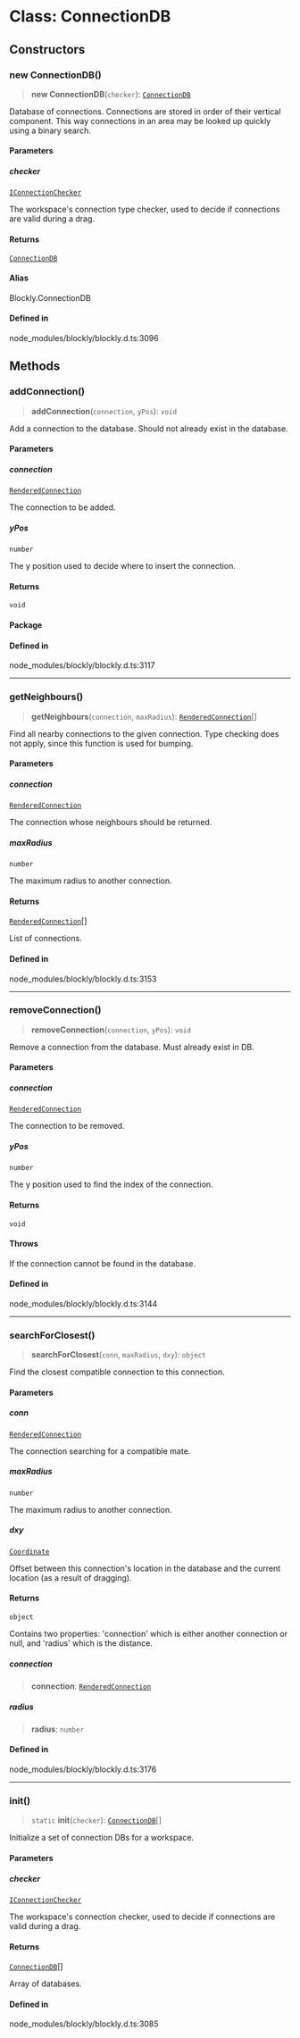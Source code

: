 # Class: ConnectionDB

## Constructors

### new ConnectionDB()

> **new ConnectionDB**(`checker`): [`ConnectionDB`](ConnectionDB.md)

Database of connections.
Connections are stored in order of their vertical component. This way
connections in an area may be looked up quickly using a binary search.

#### Parameters

##### checker

[`IConnectionChecker`](IConnectionChecker.md)

The workspace's
connection type checker, used to decide if connections are valid during a
drag.

#### Returns

[`ConnectionDB`](ConnectionDB.md)

#### Alias

Blockly.ConnectionDB

#### Defined in

node_modules/blockly/blockly.d.ts:3096

## Methods

### addConnection()

> **addConnection**(`connection`, `yPos`): `void`

Add a connection to the database. Should not already exist in the database.

#### Parameters

##### connection

[`RenderedConnection`](RenderedConnection.md)

The connection to be added.

##### yPos

`number`

The y position used to decide where to insert the
connection.

#### Returns

`void`

#### Package

#### Defined in

node_modules/blockly/blockly.d.ts:3117

---

### getNeighbours()

> **getNeighbours**(`connection`, `maxRadius`): [`RenderedConnection`](RenderedConnection.md)[]

Find all nearby connections to the given connection.
Type checking does not apply, since this function is used for bumping.

#### Parameters

##### connection

[`RenderedConnection`](RenderedConnection.md)

The connection whose
neighbours should be returned.

##### maxRadius

`number`

The maximum radius to another connection.

#### Returns

[`RenderedConnection`](RenderedConnection.md)[]

List of connections.

#### Defined in

node_modules/blockly/blockly.d.ts:3153

---

### removeConnection()

> **removeConnection**(`connection`, `yPos`): `void`

Remove a connection from the database. Must already exist in DB.

#### Parameters

##### connection

[`RenderedConnection`](RenderedConnection.md)

The connection to be removed.

##### yPos

`number`

The y position used to find the index of the connection.

#### Returns

`void`

#### Throws

If the connection cannot be found in the database.

#### Defined in

node_modules/blockly/blockly.d.ts:3144

---

### searchForClosest()

> **searchForClosest**(`conn`, `maxRadius`, `dxy`): `object`

Find the closest compatible connection to this connection.

#### Parameters

##### conn

[`RenderedConnection`](RenderedConnection.md)

The connection searching for a compatible
mate.

##### maxRadius

`number`

The maximum radius to another connection.

##### dxy

[`Coordinate`](../utils/classes/Coordinate.md)

Offset between this connection's
location in the database and the current location (as a result of
dragging).

#### Returns

`object`

Contains two properties: 'connection' which is either another
connection or null, and 'radius' which is the distance.

##### connection

> **connection**: [`RenderedConnection`](RenderedConnection.md)

##### radius

> **radius**: `number`

#### Defined in

node_modules/blockly/blockly.d.ts:3176

---

### init()

> `static` **init**(`checker`): [`ConnectionDB`](ConnectionDB.md)[]

Initialize a set of connection DBs for a workspace.

#### Parameters

##### checker

[`IConnectionChecker`](IConnectionChecker.md)

The workspace's
connection checker, used to decide if connections are valid during a
drag.

#### Returns

[`ConnectionDB`](ConnectionDB.md)[]

Array of databases.

#### Defined in

node_modules/blockly/blockly.d.ts:3085
